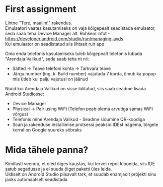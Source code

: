 # First assignment
Lihtne "Tere, maailm!" rakendus. \
Emulaatori vaates kasutamiseks on vaja kõigepealt seadistada emulaator, seda saab teha Device Manager alt.
Rohkem infot - https://developer.android.com/studio/run/managing-avds \
Kui emulaator on seadistatud siis lihtsalt run app 

Oma enda telefonis kasutamiseks tuleb kõigepealt telefonis lubada "Arendaja Valikud", seda saab teha nt nii:
- Sätted -> Teave telefoni kohta -> Tarkvara teave
- Järgu number (ing. k. Build number) vajutada 7 korda, ilmub ka popup mis ütleb kui palju vajutusi on jäänud

Nüüd kui Arendaja Valikud on sisse lülitatud, siis saab seadme lisada Android Studiosse:
- Device Manager
- Physical -> Pair using WiFi (Telefon peab olema arvutiga samas WiFi võrgus)
- Telefonis mine Arendaja Valikud - Seadme sidumine QR-koodiga
- Scan ja rakenduse installimise protsessi peaksid IDEst nägema, tõrgete korral on Google suureks sõbraks

# Mida tähele panna?
Kindlasti veendu, et oled õiges kaustas, kui tervet repot kloonida, siis IDE satub segadusse ja ei suuda õiget paketti üles leida. \
Üldiselt on Android Studio piisavalt tark, et suudab enamjaolt projekti sinu jaoks automaatselt seadistada.
